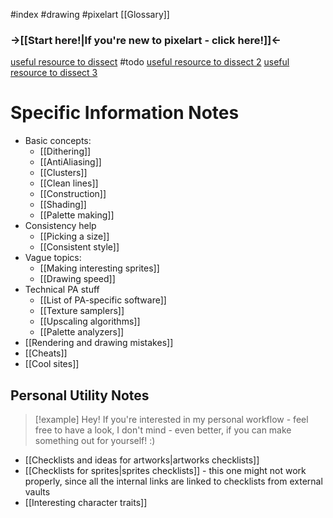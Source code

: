 #index #drawing #pixelart
[[Glossary]]
### →[[Start here!|If you're new to pixelart - click here!]]←
[useful resource to dissect](https://androidarts.com/pixtut/pixelart.htm) #todo
[useful resource to dissect 2](https://www.youtube.com/@sparkyspritesstuff/videos)
[useful resource to dissect 3](https://pixeljoint.com/forum/forum_posts.asp?TID=11299)
# Specific Information Notes
- Basic concepts:
	- [[Dithering]]
	- [[AntiAliasing]]
	- [[Clusters]]
	- [[Clean lines]]
	- [[Construction]]
	- [[Shading]]
	- [[Palette making]]
- Consistency help
	- [[Picking a size]]
	- [[Consistent style]]
- Vague topics:
	- [[Making interesting sprites]]
	- [[Drawing speed]]
- Technical PA stuff
	- [[List of PA-specific software]]
	- [[Texture samplers]]
	- [[Upscaling algorithms]]
	- [[Palette analyzers]]
- [[Rendering and drawing mistakes]]
- [[Cheats]]
- [[Cool sites]]

## Personal Utility Notes
>[!example] Hey!
>If you're interested in my personal workflow - feel free to have a look, I don't mind - even better, if you can make something out for yourself! :)
- [[Checklists and ideas for artworks|artworks checklists]]
- [[Checklists for sprites|sprites checklists]] - this one might not work properly, since all the internal links are linked to checklists from external vaults
- [[Interesting character traits]]